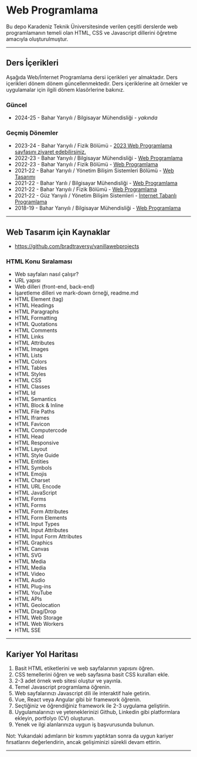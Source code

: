 # Web Programlama
Bu depo Karadeniz Teknik Üniversitesinde verilen çeşitli derslerde web programlamanın temeli olan HTML, CSS ve Javascript dillerini öğretme amacıyla oluşturulmuştur.

---

## Ders İçerikleri
Aşağıda Web/İnternet Programlama dersi içerikleri yer almaktadır. Ders içerikleri dönem dönem güncellenmektedir. Ders içeriklerine ait örnekler ve uygulamalar için ilgili dönem klasörlerine bakınız.

### Güncel
* 2024-25 - Bahar Yarıyılı / Bilgisayar Mühendisliği - _yakında_

### Geçmiş Dönemler
* 2023-24 - Bahar Yarıyılı / Fizik Bölümü - [2023 Web Programlama sayfasını ziyaret edebilirsiniz.](2022-23-fizik/readme.md)
* 2022-23 - Bahar Yarıyılı / Bilgisayar Mühendisliği - [Web Programlama](2022-23_ceng/readme.md)
* 2022-23 - Bahar Yarıyılı / Fizik Bölümü - [Web Programlama](2022-23-fizik/readme.md)
* 2021-22 - Bahar Yarıyılı / Yönetim Bilişim Sistemleri Bölümü - [Web Tasarımı](2021-22-ybs/readme.md)
* 2021-22 - Bahar Yarılı / Bilgisayar Mühendisliği - [Web Programlama](2021-22_ceng/readme.md)
* 2021-22 - Bahar Yarıyılı / Fizik Bölümü - [Web Programlama](2021-22-fizik/readme.md)
* 2021-22 - Güz Yarıyılı / Yönetim Bilişim Sistemleri - [İnternet Tabanlı Programlama ](2021-22-ybs_int/readme.md)
* 2018-19 - Bahar Yarıyılı / Bilgisayar Mühendisliği - [Web Programlama](2018-19_ceng/readme.md)

---
## Web Tasarım için Kaynaklar
* https://github.com/bradtraversy/vanillawebprojects


### HTML Konu Sıralaması
* Web sayfaları nasıl çalışır?
* URL yapısı
* Web dilleri (front-end, back-end)
* İşaretleme dilleri ve mark-down örneği, readme.md
* HTML Element (tag)
* HTML Headings
* HTML Paragraphs
* HTML Formatting
* HTML Quotations
* HTML Comments
* HTML Links
* HTML Attributes
* HTML Images
* HTML Lists
* HTML Colors
* HTML Tables
* HTML Styles
* HTML CSS
* HTML Classes
* HTML Id
* HTML Semantics
* HTML Block & Inline
* HTML File Paths
* HTML Iframes
* HTML Favicon
* HTML Computercode
* HTML Head
* HTML Responsive
* HTML Layout
* HTML Style Guide
* HTML Entities
* HTML Symbols
* HTML Emojis
* HTML Charset
* HTML URL Encode
* HTML JavaScript
* HTML Forms
* HTML Forms
* HTML Form Attributes
* HTML Form Elements
* HTML Input Types
* HTML Input Attributes
* HTML Input Form Attributes
* HTML Graphics
* HTML Canvas
* HTML SVG
* HTML Media
* HTML Media
* HTML Video
* HTML Audio
* HTML Plug-ins
* HTML YouTube
* HTML APIs
* HTML Geolocation
* HTML Drag/Drop
* HTML Web Storage
* HTML Web Workers
* HTML SSE

---

## Kariyer Yol Haritası
1. Basit HTML etiketlerini ve web sayfalarının yapısını öğren.
2. CSS temellerini öğren ve web sayfasına basit CSS kuralları ekle.
3. 2-3 adet örnek web sitesi oluştur ve yayınla.
4. Temel Javascript programlama öğrenin.
5. Web sayfalarınızı Javascript dili ile interaktif hale getirin.
6. Vue, React veya Angular gibi bir framework öğrenin.
7. Seçtiğiniz ve öğrendiğiniz framework ile 2-3 uygulama geliştirin.
8. Uygulamalarınızı ve yeteneklerinizi Github, Linkedin gibi platformlara ekleyin, portfolyo (CV) oluşturun.
9. Yenek ve ilgi alanlarınıza uygun iş başvurusunda bulunun.

Not: Yukarıdaki adımların bir kısmını yaptıktan sonra da uygun kariyer fırsatlarını değerlendirin, ancak gelişiminizi sürekli devam ettirin.

---